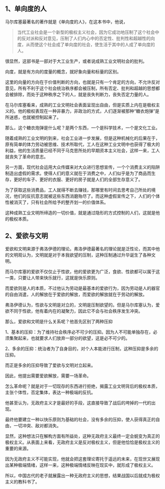 <h2>1、单向度的人</h2><p data-pid="LznpH9-t">马尔库塞最著名的著作就是《单向度的人》，在这本书中，他说，</p><blockquote data-pid="BDgue262">当代工业社会是一个新型的极权主义社会，因为它成功地压制了这个社会中的反对派和反对意见，压制了人们内心中的否定性、批判性和超越性的向度，从而使这个社会成了单向度的社会，使生活于其中的人成了单向度的人。</blockquote><p data-pid="H_lEwZ8A">很显然，这部书是一部对于大工业生产，或者说成熟工业文明社会的批判。</p><p data-pid="3ieT-0-k">向度，就是有方向的度量的概念，就好象向量和标量的区别。</p><p data-pid="3SBZxP0H">这里的向量的方向在于价值判断的方向，也就是只有一个肯定的方向，不允许反对意见，所有不利于这个社会统治秩序都会被压制，所有否定、批判和超越的思想都会被排除，而处于这种秩序之下的人，就是丧失判断力，丧失否定力量的人。</p><p data-pid="ze-5E78L">在马尔库塞看来，成熟的工业文明社会表面呈现出自由，但是实质上内在是极权主义的。他的极权表现在一种非暴力，非政治的方式，人们逐渐被那种“糖衣炮弹”是所迷惑，也就被控制起来了。</p><p data-pid="llwG0jj3">那么，这个糖衣炮弹是什么呢？是两个东西，一个是科学技术，一个是文化工业。</p><p data-pid="9eoQcIF8">随着成熟的工业文明的到来，社会工业进一步发展，但是这种机械化的后果在于，原有简单的体力劳动被思维、技术所取代，工人在这种工业文明中也获得了极大的利益，他的生活质量已经不同于马克思所处的早期资本主义社会，这样一来，工人就丧失了革命的意志。</p><p data-pid="Ps05PZt8">另一方面，现代社会运用大众传媒来对大众进行思想宣传，一个个消费主义的陷阱制造出虚假的需求。使得人们的意义就在于消费之中，人们似乎是为了商品而生存，更好的车子、更好的衣服、更好的房子就是人们的全部生存意义了。</p><p data-pid="qtT_OuJg">为了获取这些消费品，工人就得不断去赚钱，那哪里有时间去思考自己所处的境况，他们的反抗意志就被这些东西消磨殆尽了。而这种虚假宣传之下，人们的个体性被消灭了，只有社会所给予的整齐划一的价值体系。</p><p data-pid="FiFCTR5C">这种成熟工业文明所缔造的一切价值，就是通过隐形的方式控制的人们，这就是他的极权本质。</p><h2>2、爱欲与文明</h2><p data-pid="bKXpHbMw">爱欲和文明来源于弗洛伊德的理论。弗洛伊德最著名的理论就是泛性论，而其中他的文明观认为，文明就是对于本我欲望的压制，这种压制通过升华诞生了各种文明。</p><p data-pid="AjhKZTx_">而马尔库塞的爱欲不仅仅止于性欲，他的爱欲更为广泛，食欲、性欲都可以属于这一类，只要让人带来快乐就行，这就是快乐原则。</p><p data-pid="1I7gxCol">而爱欲则是人的本质，不过他认为劳动是最基本的爱欲行为，因为劳动是人的器官的自由消遣，人的解放在于爱欲的解放，而爱欲的解放就在于劳动的解放。</p><p data-pid="2_9AfMe5">弗洛伊德认为，性欲与文明是对立的，文明是压制欲望的。但是马尔库塞认为，爱欲不同于性欲，他有着内在的凝聚力，因此它不会与社会秩序发生冲突。</p><p data-pid="ypEMKaWP">那么，爱欲和文明是什么关系呢？他首先区别了两种压抑</p><p data-pid="5LAEyeJC">1、基本的压抑：为了维持社会秩序必不可少的压抑。因为人不可能单独存在，必须集聚起来，也就要求人们放弃一部分的欲望，这是必不可少的。</p><p data-pid="cXZNmUpT">2、多余的压抑：统治者为了自身目的，对个人本能进行压制，这种压抑是多余的压抑。</p><p data-pid="Ja_T5GDs">而正是多余的压抑导致了爱欲与文明对立起来。</p><p data-pid="aY8AjCtW">因此，他提出需要爱欲解放，需要一场革命。</p><p data-pid="iy4QMt8e">怎么革命呢？就是对于一切现存的东西进行拒绝，揭露工业文明背后的极权本质，主张个体性，否定集体，表达一种极端的反抗。</p><p data-pid="uQSGqGql">他甚至认为，无政府主义才是最好的手段，这直接导致了战后的垮掉的一代的出现。</p><p data-pid="MQeKCaL1">最终他要建立一种以快乐原则为基础的社会，没有多余的压抑，使人获得真正的自由，一切冲突、敌对都消失。</p><p data-pid="qBr_Mu7O">显然，这种想法只在解构方面有所益处，这种无政府主义最终一定会蜕变为真正的极权主义。从表面上来看，无政府主义是反对极权主义，但是他恰恰是极权主义的重要的来源。</p><p data-pid="Ja9Ozeyf">因为无政府主义不可能实现，他就会把这套理论寄托于遥远的未来，在现世又展现出某种极端情绪，这样一来，这种极端情绪反映在现实中，就形成了极权主义。</p><p data-pid="ZacoHuVs">所以，中国古代的老子就展露出一种无政府主义的思想，结果战国以后就成为极权主义的教科书了。</p>